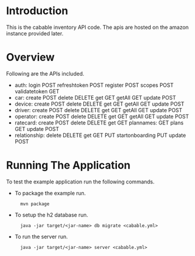 # Introduction

This is the cabable inventory API code. The apis are hosted on the amazon instance provided later. 

# Overview
Following are the APIs included. 
* auth:
login POST
refreshtoken POST
register POST
scopes POST
validatetoken GET
* car:
create POST
delete DELETE
get GET
getAll GET
update POST
* device:
create POST
delete DELETE
get GET
getAll GET
update POST
* driver:
create POST
delete DELETE
get GET
getAll GET
update POST
* operator:
create POST
delete DELETE
get GET
getAll GET
update POST
* ratecard:
create POST
delete DELETE
get GET
plannames: GET
plans GET
update POST
* relationship:
delete DELETE
get GET PUT
startonboarding PUT
update POST

# Running The Application

To test the example application run the following commands.

* To package the example run.

        mvn package

* To setup the h2 database run.

        java -jar target/<jar-name> db migrate <cabable.yml>

* To run the server run.

        java -jar target/<jar-name> server <cabable.yml>

